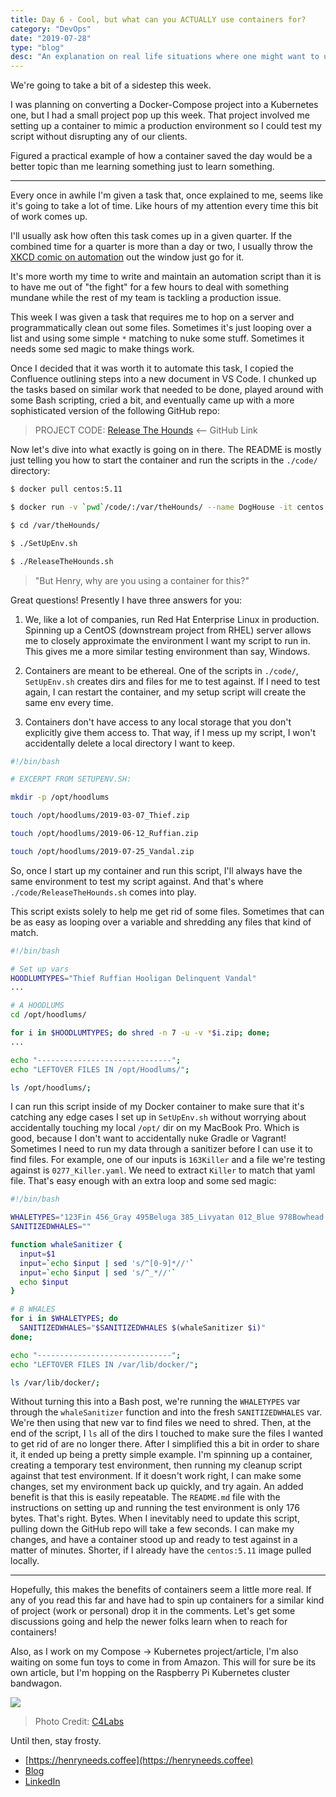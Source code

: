 ```yaml
---
title: Day 6 - Cool, but what can you ACTUALLY use containers for?
category: "DevOps"
date: "2019-07-28"
type: "blog"
desc: "An explanation on real life situations where one might want to use containers."
---
```


We're going to take a bit of a sidestep this week.

I was planning on converting a Docker-Compose project into a Kubernetes one, but I had a small project pop up this week. That project involved me setting up a container to mimic a production environment so I could test my script without disrupting any of our clients.

Figured a practical example of how a container saved the day would be a better topic than me learning something just to learn something.

---

Every once in awhile I'm given a task that, once explained to me, seems like it's going to take a lot of time. Like hours of my attention every time this bit of work comes up.

I'll usually ask how often this task comes up in a given quarter. If the combined time for a quarter is more than a day or two, I usually throw the [XKCD comic on automation](https://xkcd.com/1319/) out the window just go for it.

It's more worth my time to write and maintain an automation script than it is to have me out of "the fight" for a few hours to deal with something mundane while the rest of my team is tackling a production issue.

This week I was given a task that requires me to hop on a server and programmatically clean out some files. Sometimes it's just looping over a list and using some simple `*` matching to nuke some stuff. Sometimes it needs some sed magic to make things work.

Once I decided that it was worth it to automate this task, I copied the Confluence outlining steps into a new document in VS Code. I chunked up the tasks based on similar work that needed to be done, played around with some Bash scripting, cried a bit, and eventually came up with a more sophisticated version of the following GitHub repo:

> PROJECT CODE: [Release The Hounds](https://github.com/Quinncuatro/ReleaseTheHounds) <-- GitHub Link

Now let's dive into what exactly is going on in there. The README is mostly just telling you how to start the container and run the scripts in the `./code/` directory:

```bash
$ docker pull centos:5.11

$ docker run -v `pwd`/code/:/var/theHounds/ --name DogHouse -it centos:5.11 /bin/bash

$ cd /var/theHounds/

$ ./SetUpEnv.sh

$ ./ReleaseTheHounds.sh
```

> "But Henry, why are you using a container for this?"

Great questions! Presently I have three answers for you:

1. We, like a lot of companies, run Red Hat Enterprise Linux in production. Spinning up a CentOS (downstream project from RHEL) server allows me to closely approximate the environment I want my script to run in. This gives me a more similar testing environment than say, Windows.

2. Containers are meant to be ethereal. One of the scripts in `./code/`, `SetUpEnv.sh` creates dirs and files for me to test against. If I need to test again, I can restart the container, and my setup script will create the same env every time.

3. Containers don't have access to any local storage that you don't explicitly give them access to. That way, if I mess up my script, I won't accidentally delete a local directory I want to keep.

```bash
#!/bin/bash

# EXCERPT FROM SETUPENV.SH:

mkdir -p /opt/hoodlums

touch /opt/hoodlums/2019-03-07_Thief.zip

touch /opt/hoodlums/2019-06-12_Ruffian.zip

touch /opt/hoodlums/2019-07-25_Vandal.zip
```

So, once I start up my container and run this script, I'll always have the same environment to test my script against. And that's where `./code/ReleaseTheHounds.sh` comes into play.

This script exists solely to help me get rid of some files. Sometimes that can be as easy as looping over a variable and shredding any files that kind of match.

```bash
#!/bin/bash

# Set up vars
HOODLUMTYPES="Thief Ruffian Hooligan Delinquent Vandal"
...

# A HOODLUMS
cd /opt/hoodlums/

for i in $HOODLUMTYPES; do shred -n 7 -u -v *$i.zip; done;
...

echo "------------------------------";
echo "LEFTOVER FILES IN /opt/Hoodlums/";

ls /opt/hoodlums/;
```

I can run this script inside of my Docker container to make sure that it's catching any edge cases I set up in `SetUpEnv.sh` without worrying about accidentally touching my local `/opt/` dir on my MacBook Pro. Which is good, because I don't want to accidentally nuke Gradle or Vagrant! Sometimes I need to run my data through a sanitizer before I can use it to find files. For example, one of our inputs is `163Killer` and a file we're testing against is `0277_Killer.yaml`. We need to extract `Killer` to match that yaml file. That's easy enough with an extra loop and some sed magic:

```bash
#!/bin/bash

WHALETYPES="123Fin 456_Gray 495Beluga 385_Livyatan 012_Blue 978Bowhead 149_Humpback 163Killer"
SANITIZEDWHALES=""

function whaleSanitizer {
  input=$1
  input=`echo $input | sed 's/^[0-9]*//'`
  input=`echo $input | sed 's/^_*//'`
  echo $input
}

# B WHALES
for i in $WHALETYPES; do
  SANITIZEDWHALES="$SANITIZEDWHALES $(whaleSanitizer $i)"
done;

echo "------------------------------";
echo "LEFTOVER FILES IN /var/lib/docker/";

ls /var/lib/docker/;
```

Without turning this into a Bash post, we're running the `WHALETYPES` var through the `whaleSanitizer` function and into the fresh `SANITIZEDWHALES` var. We're then using that new var to find files we need to shred. Then, at the end of the script, I `ls` all of the dirs I touched to make sure the files I wanted to get rid of are no longer there. After I simplified this a bit in order to share it, it ended up being a pretty simple example. I'm spinning up a container, creating a temporary test environment, then running my cleanup script against that test environment. If it doesn't work right, I can make some changes, set my environment back up quickly, and try again. An added benefit is that this is easily repeatable. The `README.md` file with the instructions on setting up and running the test environment is only 176 bytes. That's right. Bytes. When I inevitably need to update this script, pulling down the GitHub repo will take a few seconds. I can make my changes, and have a container stood up and ready to test against in a matter of minutes. Shorter, if I already have the `centos:5.11` image pulled locally.

---

Hopefully, this makes the benefits of containers seem a little more real. If any of you read this far and have had to spin up containers for a similar kind of project (work or personal) drop it in the comments. Let's get some discussions going and help the newer folks learn when to reach for containers!

Also, as I work on my Compose -> Kubernetes project/article, I'm also waiting on some fun toys to come in from Amazon. This will for sure be its own article, but I'm hopping on the Raspberry Pi Kubernetes cluster bandwagon.

![](https://thepracticaldev.s3.amazonaws.com/i/cl0eiam0zxfho5c6pa9d.jpg)
> Photo Credit: [C4Labs](https://www.c4labs.com/product/8-slot-stackable-cluster-case-raspberry-pi-3b-and-other-single-board-computers-color-options/)

Until then, stay frosty.

- [https://henryneeds.coffee](https://henryneeds.coffee)
- [Blog](https://henryneeds.coffee/blog)
- [LinkedIn](https://linkedin.com/in/henryquinniv)

